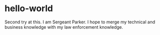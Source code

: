 # hello-world
Second try at this.
I am Sergeant Parker.  I hope to merge my technical and business knowledge with my law enforcement knowledge.
